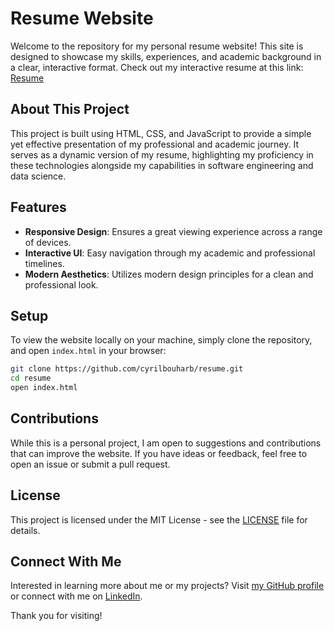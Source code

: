 # Resume Website

Welcome to the repository for my personal resume website! This site is designed to showcase my skills, experiences, and academic background in a clear, interactive format.
Check out my interactive resume at this link: [Resume](cyrilbouharb.github.io/resume)

## About This Project

This project is built using HTML, CSS, and JavaScript to provide a simple yet effective presentation of my professional and academic journey. It serves as a dynamic version of my resume, highlighting my proficiency in these technologies alongside my capabilities in software engineering and data science.

## Features

- **Responsive Design**: Ensures a great viewing experience across a range of devices.
- **Interactive UI**: Easy navigation through my academic and professional timelines.
- **Modern Aesthetics**: Utilizes modern design principles for a clean and professional look.

## Setup

To view the website locally on your machine, simply clone the repository, and open `index.html` in your browser:

```bash
git clone https://github.com/cyrilbouharb/resume.git
cd resume
open index.html
```

## Contributions

While this is a personal project, I am open to suggestions and contributions that can improve the website. If you have ideas or feedback, feel free to open an issue or submit a pull request.

## License

This project is licensed under the MIT License - see the [LICENSE](LICENSE) file for details.

## Connect With Me

Interested in learning more about me or my projects? Visit [my GitHub profile](https://github.com/cyrilbouharb) or connect with me on [LinkedIn](https://linkedin.com/in/cyrilbouharb).

Thank you for visiting!

